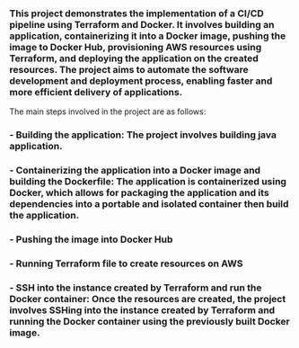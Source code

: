 ### This project demonstrates the implementation of a CI/CD pipeline using Terraform and Docker. It involves building an application, containerizing it into a Docker image, pushing the image to Docker Hub, provisioning AWS resources using Terraform, and deploying the application on the created resources. The project aims to automate the software development and deployment process, enabling faster and more efficient delivery of applications.

The main steps involved in the project are as follows:
### -	Building the application: The project involves building java application.

### -	Containerizing the application into a Docker image and building the Dockerfile: The application is containerized using Docker, which allows for packaging the application and its dependencies into a portable and isolated container then build the application.

### -	Pushing the image into Docker Hub

### -	Running Terraform file to create resources on AWS

### -	SSH into the instance created by Terraform and run the Docker container: Once the resources are created, the project involves SSHing into the instance created by Terraform and running the Docker container using the previously built Docker image.

